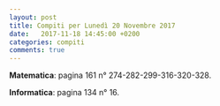```yaml
---
layout: post
title: Compiti per Lunedì 20 Novembre 2017
date:   2017-11-18 14:45:00 +0200
categories: compiti
comments: true
--- 
```


**Matematica**: pagina 161 n° 274-282-299-316-320-328.

**Informatica**: pagina 134 n° 16.